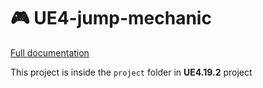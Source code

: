 # 🎮 UE4-jump-mechanic

[Full documentation](https://arza-3d.github.io/UE4-jump-mechanic/)

This project is inside the `project` folder in __UE4.19.2__  project
